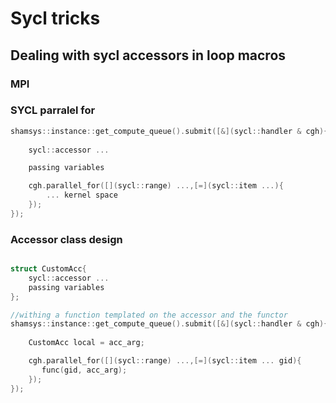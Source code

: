 # Sycl tricks

## Dealing with sycl accessors in loop macros

### MPI



### SYCL parralel for

```cpp
shamsys::instance::get_compute_queue().submit([&](sycl::handler & cgh){
                
    sycl::accessor ...

    passing variables

    cgh.parallel_for([](sycl::range) ...,[=](sycl::item ...){
        ... kernel space
    });
});
```

### Accessor class design

```cpp

struct CustomAcc{
    sycl::accessor ...
    passing variables
};

//withing a function templated on the accessor and the functor
shamsys::instance::get_compute_queue().submit([&](sycl::handler & cgh){
                
    CustomAcc local = acc_arg;

    cgh.parallel_for([](sycl::range) ...,[=](sycl::item ... gid){
       func(gid, acc_arg);
    });
});
```